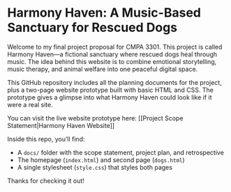 # Harmony Haven: A Music-Based Sanctuary for Rescued Dogs

Welcome to my final project proposal for CMPA 3301. This project is called Harmony Haven—a fictional sanctuary where rescued dogs heal through music. The idea behind this website is to combine emotional storytelling, music therapy, and animal welfare into one peaceful digital space.

This GitHub repository includes all the planning documents for the project, plus a two-page website prototype built with basic HTML and CSS. The prototype gives a glimpse into what Harmony Haven could look like if it were a real site.

You can visit the live website prototype here: [[Project Scope Statement|Harmony Haven Website]]

Inside this repo, you’ll find:
- A `docs/` folder with the scope statement, project plan, and retrospective
- The homepage (`index.html`) and second page (`dogs.html`)
- A single stylesheet (`style.css`) that styles both pages

Thanks for checking it out!